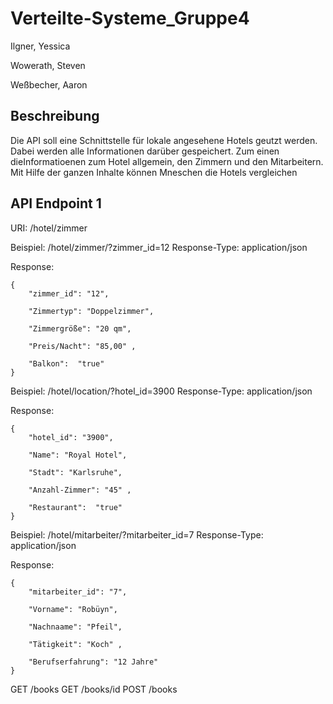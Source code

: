 # Verteilte-Systeme_Gruppe4

Ilgner, Yessica

Wowerath, Steven

Weßbecher, Aaron

## Beschreibung

Die API soll eine Schnittstelle für lokale angesehene Hotels geutzt werden. Dabei werden alle Informationen darüber gespeichert. 
Zum einen dieInformatioenen zum Hotel allgemein, den Zimmern und den Mitarbeitern. Mit Hilfe der ganzen Inhalte können Mneschen die Hotels vergleichen


## API Endpoint 1
URI:
		/hotel/zimmer

Beispiel: 	/hotel/zimmer/?zimmer_id=12
Response-Type: 	application/json

Response:

```  
{
    "zimmer_id": "12",
    
    "Zimmertyp": "Doppelzimmer",
    
    "Zimmergröße": "20 qm",
    
    "Preis/Nacht": "85,00" ,

    "Balkon":  "true" 
}
```  

Beispiel: 	/hotel/location/?hotel_id=3900
Response-Type: 	application/json

Response:

```  
{
    "hotel_id": "3900",
    
    "Name": "Royal Hotel",
    
    "Stadt": "Karlsruhe",
    
    "Anzahl-Zimmer": "45" ,
    
    "Restaurant":  "true"
}
```  

Beispiel: 	/hotel/mitarbeiter/?mitarbeiter_id=7
Response-Type: 	application/json

Response:

```  
{
    "mitarbeiter_id": "7",
    
    "Vorname": "Robüyn",
    
    "Nachnaame": "Pfeil",
    
    "Tätigkeit": "Koch" ,

    "Berufserfahrung": "12 Jahre"   
}
```    

GET /books
GET /books/id
POST /books